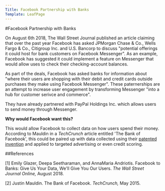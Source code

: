 ```yaml
---
Title: Facebook Partnership with Banks
Template: LeafPage
---
```


#Facebook Partnership with Banks

On August 6th 2018, The Wall Street Journal published an article claiming that over the past year Facebook has asked JPMorgan Chase & Co., Wells Fargo & Co., Citigroup Inc. and U.S. Bancorp to discuss "potential offerings it could host for bank customers on Facebook Messenger". 
As an example, Facebook has suggested it could implement a feature on Messenger that would allow uses to check their checking-account balances. 

As part of the deals, Facebook has asked banks for information about "where their users are shopping with their debit and credit cards outside purchases they make using Facebook Messenger". 
These paternerships are an attempt to increase user engagement by transforming Messenger "into a hub for customer serivce and commerce". 

They have already partnered with PayPal Holdings Inc. which allows users to send money through Messenger.

**Why would Facebook want this?**

This would allow Facebook to collect data on how users spend their money. 
According to Mauldin in a *TechCrunch* article entitled 'The Bank of Facebook', this could be paired up with data collected using their [patented invention](http://cueimps.soc.srcf.net/course/course/credit-scores/Credit_Scores/facebookpatent) and applied to targeted advertising or even credit scoring.

##References

[1] Emily Glazer, Deepa Seetharaman, and AnnaMaria Andriotis. Facebook to Banks: Give Us Your Data, We'll Give You Our Users. *The Wall Street Journal Online,* August 2018. 

[2] Justin Mauldin. The Bank of Facebook. *TechCrunch,* May 2015. 

